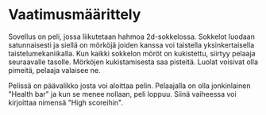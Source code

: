 ﻿
# Vaatimusmäärittely

Sovellus on peli, jossa liikutetaan hahmoa 2d-sokkelossa. Sokkelot luodaan satunnaisesti ja siellä on mörköjä joiden kanssa voi taistella yksinkertaisella
taistelumekaniikalla. Kun kaikki sokkelon möröt on kukistettu, siirtyy pelaaja seuraavalle tasolle. Mörköjen kukistamisesta saa pisteitä. Luolat voisivat olla
pimeitä, pelaaja valaisee ne.


Pelissä on päävalikko josta voi aloittaa pelin. Pelaajalla on olla jonkinlainen "Health bar" ja kun se menee nollaan, peli loppuu. 
Siinä vaiheessa voi kirjoittaa nimensä "High scoreihin". 

